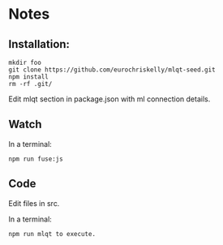 # Notes

## Installation:

    mkdir foo
    git clone https://github.com/eurochriskelly/mlqt-seed.git
    npm install
    rm -rf .git/

Edit mlqt section in package.json with ml connection details.

## Watch

In a terminal:

    npm run fuse:js


## Code 

Edit files in src.

In a terminal:

    npm run mlqt to execute.

